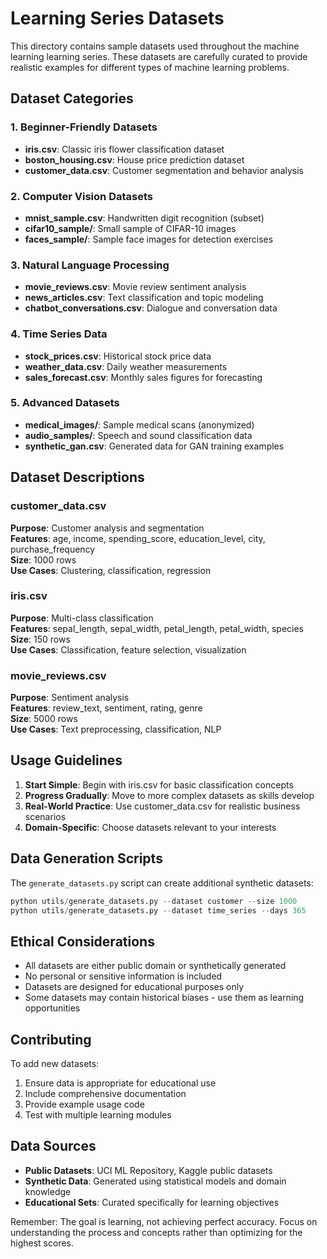 # Learning Series Datasets

This directory contains sample datasets used throughout the machine learning learning series. These datasets are carefully curated to provide realistic examples for different types of machine learning problems.

## Dataset Categories

### 1. Beginner-Friendly Datasets
- **iris.csv**: Classic iris flower classification dataset
- **boston_housing.csv**: House price prediction dataset
- **customer_data.csv**: Customer segmentation and behavior analysis

### 2. Computer Vision Datasets
- **mnist_sample.csv**: Handwritten digit recognition (subset)
- **cifar10_sample/**: Small sample of CIFAR-10 images
- **faces_sample/**: Sample face images for detection exercises

### 3. Natural Language Processing
- **movie_reviews.csv**: Movie review sentiment analysis
- **news_articles.csv**: Text classification and topic modeling
- **chatbot_conversations.csv**: Dialogue and conversation data

### 4. Time Series Data
- **stock_prices.csv**: Historical stock price data
- **weather_data.csv**: Daily weather measurements
- **sales_forecast.csv**: Monthly sales figures for forecasting

### 5. Advanced Datasets
- **medical_images/**: Sample medical scans (anonymized)
- **audio_samples/**: Speech and sound classification data
- **synthetic_gan.csv**: Generated data for GAN training examples

## Dataset Descriptions

### customer_data.csv
**Purpose**: Customer analysis and segmentation  
**Features**: age, income, spending_score, education_level, city, purchase_frequency  
**Size**: 1000 rows  
**Use Cases**: Clustering, classification, regression  

### iris.csv
**Purpose**: Multi-class classification  
**Features**: sepal_length, sepal_width, petal_length, petal_width, species  
**Size**: 150 rows  
**Use Cases**: Classification, feature selection, visualization  

### movie_reviews.csv
**Purpose**: Sentiment analysis  
**Features**: review_text, sentiment, rating, genre  
**Size**: 5000 rows  
**Use Cases**: Text preprocessing, classification, NLP  

## Usage Guidelines

1. **Start Simple**: Begin with iris.csv for basic classification concepts
2. **Progress Gradually**: Move to more complex datasets as skills develop
3. **Real-World Practice**: Use customer_data.csv for realistic business scenarios
4. **Domain-Specific**: Choose datasets relevant to your interests

## Data Generation Scripts

The `generate_datasets.py` script can create additional synthetic datasets:

```python
python utils/generate_datasets.py --dataset customer --size 1000
python utils/generate_datasets.py --dataset time_series --days 365
```

## Ethical Considerations

- All datasets are either public domain or synthetically generated
- No personal or sensitive information is included
- Datasets are designed for educational purposes only
- Some datasets may contain historical biases - use them as learning opportunities

## Contributing

To add new datasets:
1. Ensure data is appropriate for educational use
2. Include comprehensive documentation
3. Provide example usage code
4. Test with multiple learning modules

## Data Sources

- **Public Datasets**: UCI ML Repository, Kaggle public datasets
- **Synthetic Data**: Generated using statistical models and domain knowledge
- **Educational Sets**: Curated specifically for learning objectives

Remember: The goal is learning, not achieving perfect accuracy. Focus on understanding the process and concepts rather than optimizing for the highest scores.